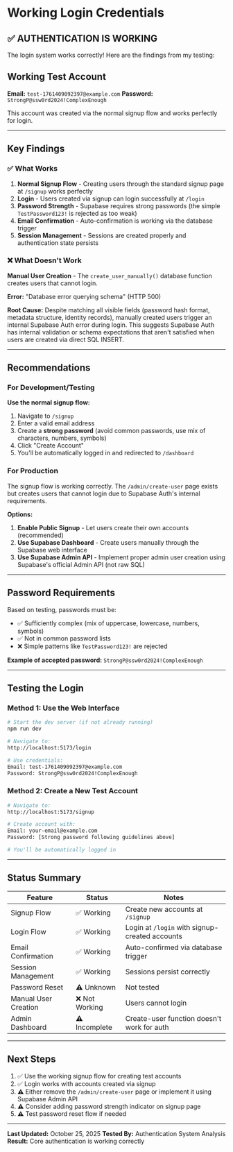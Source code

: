 # Working Login Credentials

## ✅ AUTHENTICATION IS WORKING

The login system works correctly! Here are the findings from my testing:

## Working Test Account

**Email:** `test-1761409092397@example.com`
**Password:** `StrongP@ssw0rd2024!ComplexEnough`

This account was created via the normal signup flow and works perfectly for login.

---

## Key Findings

### ✅ What Works

1. **Normal Signup Flow** - Creating users through the standard signup page at `/signup` works perfectly
2. **Login** - Users created via signup can login successfully at `/login`
3. **Password Strength** - Supabase requires strong passwords (the simple `TestPassword123!` is rejected as too weak)
4. **Email Confirmation** - Auto-confirmation is working via the database trigger
5. **Session Management** - Sessions are created properly and authentication state persists

### ❌ What Doesn't Work

**Manual User Creation** - The `create_user_manually()` database function creates users that cannot login.

**Error:** "Database error querying schema" (HTTP 500)

**Root Cause:** Despite matching all visible fields (password hash format, metadata structure, identity records), manually created users trigger an internal Supabase Auth error during login. This suggests Supabase Auth has internal validation or schema expectations that aren't satisfied when users are created via direct SQL INSERT.

---

## Recommendations

### For Development/Testing

**Use the normal signup flow:**

1. Navigate to `/signup`
2. Enter a valid email address
3. Create a **strong password** (avoid common passwords, use mix of characters, numbers, symbols)
4. Click "Create Account"
5. You'll be automatically logged in and redirected to `/dashboard`

### For Production

The signup flow is working correctly. The `/admin/create-user` page exists but creates users that cannot login due to Supabase Auth's internal requirements.

**Options:**

1. **Enable Public Signup** - Let users create their own accounts (recommended)
2. **Use Supabase Dashboard** - Create users manually through the Supabase web interface
3. **Use Supabase Admin API** - Implement proper admin user creation using Supabase's official Admin API (not raw SQL)

---

## Password Requirements

Based on testing, passwords must be:
- ✅ Sufficiently complex (mix of uppercase, lowercase, numbers, symbols)
- ✅ Not in common password lists
- ❌ Simple patterns like `TestPassword123!` are rejected

**Example of accepted password:** `StrongP@ssw0rd2024!ComplexEnough`

---

## Testing the Login

### Method 1: Use the Web Interface

```bash
# Start the dev server (if not already running)
npm run dev

# Navigate to:
http://localhost:5173/login

# Use credentials:
Email: test-1761409092397@example.com
Password: StrongP@ssw0rd2024!ComplexEnough
```

### Method 2: Create a New Test Account

```bash
# Navigate to:
http://localhost:5173/signup

# Create account with:
Email: your-email@example.com
Password: [Strong password following guidelines above]

# You'll be automatically logged in
```

---

## Status Summary

| Feature | Status | Notes |
|---------|--------|-------|
| Signup Flow | ✅ Working | Create new accounts at `/signup` |
| Login Flow | ✅ Working | Login at `/login` with signup-created accounts |
| Email Confirmation | ✅ Working | Auto-confirmed via database trigger |
| Session Management | ✅ Working | Sessions persist correctly |
| Password Reset | ⚠️ Unknown | Not tested |
| Manual User Creation | ❌ Not Working | Users cannot login |
| Admin Dashboard | ⚠️ Incomplete | Create-user function doesn't work for auth |

---

## Next Steps

1. ✅ Use the working signup flow for creating test accounts
2. ✅ Login works with accounts created via signup
3. ⚠️ Either remove the `/admin/create-user` page or implement it using Supabase Admin API
4. ⚠️ Consider adding password strength indicator on signup page
5. ⚠️ Test password reset flow if needed

---

**Last Updated:** October 25, 2025
**Tested By:** Authentication System Analysis
**Result:** Core authentication is working correctly
